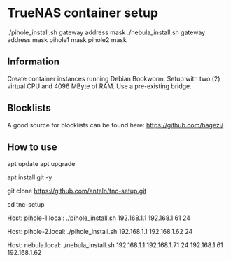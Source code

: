# TrueNAS container setup

./pihole_install.sh gateway address mask
./nebula_install.sh gateway address mask pihole1 mask pihole2 mask

## Information

Create container instances running Debian Bookworm.
Setup with two (2) virtual CPU and 4096 MByte of RAM.
Use a pre-existing bridge.

## Blocklists

A good source for blocklists can be found here: <https://github.com/hagezi/>

## How to use

apt update
apt upgrade

apt install git -y

git clone <https://github.com/anteln/tnc-setup.git>

cd tnc-setup

Host: pihole-1.local:
./pihole_install.sh 192.168.1.1 192.168.1.61 24

Host: pihole-2.local:
./pihole_install.sh 192.168.1.1 192.168.1.62 24

Host: nebula.local:
./nebula_install.sh 192.168.1.1 192.168.1.71 24 192.168.1.61 192.168.1.62
